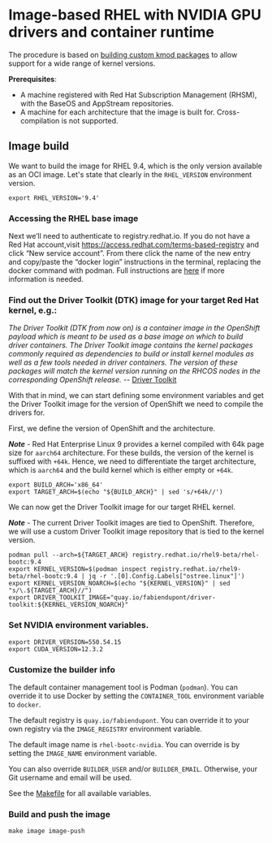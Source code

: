 # Image-based RHEL with NVIDIA GPU drivers and container runtime

The procedure is based on [building custom kmod packages](https://github.com/NVIDIA/yum-packaging-precompiled-kmod) to allow support for a wide range of kernel versions.

**Prerequisites**:

* A machine registered with Red Hat Subscription Management (RHSM), with the BaseOS and AppStream repositories.
* A machine for each architecture that the image is built for. Cross-compilation is not supported.

## Image build

We want to build the image for RHEL 9.4, which is the only version available
as an OCI image. Let's state that clearly in the `RHEL_VERSION` environment
version.

```
export RHEL_VERSION='9.4'
```

### Accessing the RHEL base image

Next we’ll need to authenticate to registry.redhat.io. If you do not have a
Red Hat account,visit https://access.redhat.com/terms-based-registry and
click “New service account”. From there click the name of the new entry and
copy/paste the “docker login” instructions in the terminal, replacing the
docker command with podman. Full instructions are
[here](https://access.redhat.com/RegistryAuthentication) if more information
is needed.

### Find out the Driver Toolkit (DTK) image for your target Red Hat kernel, e.g.:

*The Driver Toolkit (DTK from now on) is a container image in the
OpenShift payload which is meant to be used as a base image on
which to build driver containers. The Driver Toolkit image contains
the kernel packages commonly required as dependencies to build or
install kernel modules as well as a few tools needed in driver
containers. The version of these packages will match the kernel
version running on the RHCOS nodes in the corresponding OpenShift
release.* -- [Driver Toolkit](https://github.com/openshift/driver-toolkit/)

With that in mind, we can start defining some environment variables
and get the Driver Toolkit image for the version of OpenShift we
need to compile the drivers for.

   First, we define the version of OpenShift and the architecture.

***Note*** - Red Hat Enterprise Linux 9 provides a kernel compiled
with 64k page size for `aarch64` architecture. For these builds,
the version of the kernel is suffixed with `+64k`. Hence, we need
to differentiate the target architecture, which is `aarch64` and
the build kernel which is either empty or `+64k`.

```
export BUILD_ARCH='x86_64'
export TARGET_ARCH=$(echo "${BUILD_ARCH}" | sed 's/+64k//')
```

We can now get the Driver Toolkit image for our target RHEL kernel.

***Note*** - The current Driver Toolkit images are tied to OpenShift.
Therefore, we will use a custom Driver Toolkit image repository that is tied
to the kernel version.

```
podman pull --arch=${TARGET_ARCH} registry.redhat.io/rhel9-beta/rhel-bootc:9.4
export KERNEL_VERSION=$(podman inspect registry.redhat.io/rhel9-beta/rhel-bootc:9.4 | jq -r '.[0].Config.Labels["ostree.linux"]')
export KERNEL_VERSION_NOARCH=$(echo "${KERNEL_VERSION}" | sed "s/\.${TARGET_ARCH}//")
export DRIVER_TOOLKIT_IMAGE="quay.io/fabiendupont/driver-toolkit:${KERNEL_VERSION_NOARCH}"
```

### Set NVIDIA environment variables.

```
export DRIVER_VERSION=550.54.15
export CUDA_VERSION=12.3.2
```

### Customize the builder info

The default container management tool is Podman (`podman`). You can
override it to use Docker by setting the `CONTAINER_TOOL` environment
variable to `docker`.

The default registry is `quay.io/fabiendupont`. You can override it to your
own registry via the `IMAGE_REGISTRY` environment variable.

The default image name is `rhel-bootc-nvidia`. You can override is by
setting the `IMAGE_NAME` environment variable.

You can also override `BUILDER_USER` and/or `BUILDER_EMAIL`. Otherwise,
your Git username and email will be used.

See the [Makefile](Makefile) for all available variables.

### Build and push the image

```
make image image-push
```
